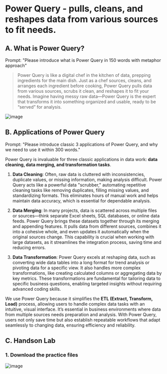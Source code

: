 # Power Query - pulls, cleans, and reshapes data from various sources to fit needs.

## A. What is Power Query?

Prompt: "Please introduce what is Power Query in 150 words with metaphor approach"

> Power Query is like a digital chef in the kitchen of data,
> prepping ingredients for the main dish. Just as a chef sources, cleans,
>  and arranges each ingredient before cooking,
> Power Query pulls data from various sources, scrubs it clean,
> and reshapes it to fit your needs.
> Imagine having messy raw data—Power Query is the expert that transforms it
> into something organized and usable, ready to be “served” for analysis.

![image](https://github.com/user-attachments/assets/7ee85e6b-c411-479f-97e6-3b43815d1a68)

## B. Applications of Power Query

Prompt: "Please introduce classic 3 applications of Power Query, and why we need to use it within 300 words."

Power Query is invaluable for three classic applications in data work: **data cleaning, data merging, and transformation tasks**.

1. **Data Cleaning**: Often, raw data is cluttered with inconsistencies, duplicate values, or missing information, making analysis difficult. Power Query acts like a powerful data "scrubber," automating repetitive cleaning tasks like removing duplicates, filling missing values, and standardizing formats. This eliminates hours of manual work and helps maintain data accuracy, which is essential for dependable analysis.

2. **Data Merging**: In many projects, data is scattered across multiple files or sources—think separate Excel sheets, SQL databases, or online data feeds. Power Query brings these datasets together through its merging and appending features. It pulls data from different sources, combines it into a cohesive whole, and even updates it automatically when the original sources change. This capability is crucial when working with large datasets, as it streamlines the integration process, saving time and reducing errors.

3. **Data Transformation**: Power Query excels at reshaping data, such as converting wide data tables into a long format for trend analysis or pivoting data for a specific view. It also handles more complex transformations, like creating calculated columns or aggregating data by key metrics. These transformations are fundamental for tailoring data to specific business questions, enabling targeted insights without requiring advanced coding skills.

We use Power Query because it simplifies the **ETL (Extract, Transform, Load)** process, allowing users to handle complex data tasks with an intuitive, visual interface. It’s essential in business environments where data from multiple sources needs preparation and analysis. With Power Query, users not only save time but also establish repeatable workflows that adapt seamlessly to changing data, ensuring efficiency and reliability.

## C. Handson Lab

### 1. Download the practice files

![image](https://github.com/user-attachments/assets/6ec0b838-792d-432f-9386-fb901e4f6540)

